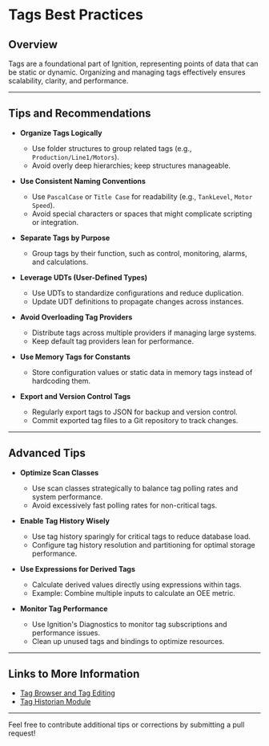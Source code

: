 # Tags Best Practices

## Overview
Tags are a foundational part of Ignition, representing points of data that can be static or dynamic. Organizing and managing tags effectively ensures scalability, clarity, and performance.

---

## Tips and Recommendations

- **Organize Tags Logically**
  - Use folder structures to group related tags (e.g., `Production/Line1/Motors`).
  - Avoid overly deep hierarchies; keep structures manageable.

- **Use Consistent Naming Conventions**
  - Use `PascalCase` or `Title Case` for readability (e.g., `TankLevel`, `Motor Speed`).
  - Avoid special characters or spaces that might complicate scripting or integration.

- **Separate Tags by Purpose**
  - Group tags by their function, such as control, monitoring, alarms, and calculations.

- **Leverage UDTs (User-Defined Types)**
  - Use UDTs to standardize configurations and reduce duplication.
  - Update UDT definitions to propagate changes across instances.

- **Avoid Overloading Tag Providers**
  - Distribute tags across multiple providers if managing large systems.
  - Keep default tag providers lean for performance.

- **Use Memory Tags for Constants**
  - Store configuration values or static data in memory tags instead of hardcoding them.

- **Export and Version Control Tags**
  - Regularly export tags to JSON for backup and version control.
  - Commit exported tag files to a Git repository to track changes.

---

## Advanced Tips

- **Optimize Scan Classes**
  - Use scan classes strategically to balance tag polling rates and system performance.
  - Avoid excessively fast polling rates for non-critical tags.

- **Enable Tag History Wisely**
  - Use tag history sparingly for critical tags to reduce database load.
  - Configure tag history resolution and partitioning for optimal storage performance.

- **Use Expressions for Derived Tags**
  - Calculate derived values directly using expressions within tags.
  - Example: Combine multiple inputs to calculate an OEE metric.

- **Monitor Tag Performance**
  - Use Ignition's Diagnostics to monitor tag subscriptions and performance issues.
  - Clean up unused tags and bindings to optimize resources.

---

## Links to More Information
- [Tag Browser and Tag Editing](https://docs.inductiveautomation.com/display/DOC81/Tag+Browser+and+Tag+Editing)
- [Tag Historian Module](https://docs.inductiveautomation.com/display/DOC81/Tag+Historian+Module)

---

Feel free to contribute additional tips or corrections by submitting a pull request!
